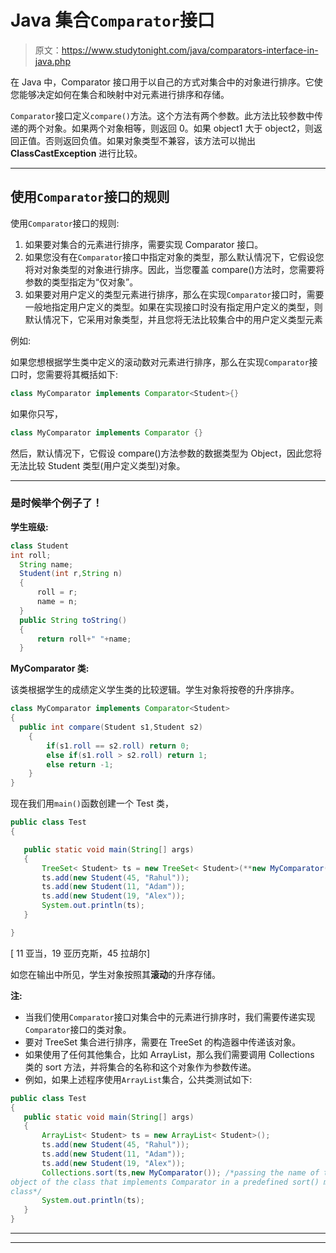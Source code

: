 # Java 集合`Comparator`接口

> 原文：<https://www.studytonight.com/java/comparators-interface-in-java.php>

在 Java 中，Comparator 接口用于以自己的方式对集合中的对象进行排序。它使您能够决定如何在集合和映射中对元素进行排序和存储。

`Comparator`接口定义`compare()`方法。这个方法有两个参数。此方法比较参数中传递的两个对象。如果两个对象相等，则返回 0。如果 object1 大于 object2，则返回正值。否则返回负值。如果对象类型不兼容，该方法可以抛出 **ClassCastException** 进行比较。

* * *

## 使用`Comparator`接口的规则

使用`Comparator`接口的规则:

1.  如果要对集合的元素进行排序，需要实现 Comparator 接口。
2.  如果您没有在`Comparator`接口中指定对象的类型，那么默认情况下，它假设您将对对象类型的对象进行排序。因此，当您覆盖 compare()方法时，您需要将参数的类型指定为“仅对象”。
3.  如果要对用户定义的类型元素进行排序，那么在实现`Comparator`接口时，需要一般地指定用户定义的类型。如果在实现接口时没有指定用户定义的类型，则默认情况下，它采用对象类型，并且您将无法比较集合中的用户定义类型元素

例如:

如果您想根据学生类中定义的滚动数对元素进行排序，那么在实现`Comparator`接口时，您需要将其概括如下:

```java
class MyComparator implements Comparator<Student>{}
```

如果你只写，

```java
class MyComparator implements Comparator {}
```

然后，默认情况下，它假设 compare()方法参数的数据类型为 Object，因此您将无法比较 Student 类型(用户定义类型)对象。

* * *

### 是时候举个例子了！

**学生班级:**

```java
class Student
int roll;
  String name;
  Student(int r,String n)
  {
      roll = r;
      name = n;
  }
  public String toString()
  {
      return roll+" "+name;
  }
```

**MyComparator 类:**

该类根据学生的成绩定义学生类的比较逻辑。学生对象将按卷的升序排序。

```java
class MyComparator implements Comparator<Student>
{
  public int compare(Student s1,Student s2)
    {
        if(s1.roll == s2.roll) return 0;
        else if(s1.roll > s2.roll) return 1;
        else return -1;
    }
}
```

现在我们用`main()`函数创建一个 Test 类，

```java
public class Test
{

   public static void main(String[] args)
   {
       TreeSet< Student> ts = new TreeSet< Student>(**new MyComparator()**);
       ts.add(new Student(45, "Rahul"));
       ts.add(new Student(11, "Adam"));
       ts.add(new Student(19, "Alex"));
       System.out.println(ts);
   }

}
```

[ 11 亚当，19 亚历克斯，45 拉胡尔]

如您在输出中所见，学生对象按照其**滚动**的升序存储。

**注:**

*   当我们使用`Comparator`接口对集合中的元素进行排序时，我们需要传递实现`Comparator`接口的类对象。
*   要对 TreeSet 集合进行排序，需要在 TreeSet 的构造器中传递该对象。
*   如果使用了任何其他集合，比如 ArrayList，那么我们需要调用 Collections 类的 sort 方法，并将集合的名称和这个对象作为参数传递。
*   例如，如果上述程序使用`ArrayList`集合，公共类测试如下:

```java
public class Test
{
   public static void main(String[] args)
   {
       ArrayList< Student> ts = new ArrayList< Student>();
       ts.add(new Student(45, "Rahul"));
       ts.add(new Student(11, "Adam"));
       ts.add(new Student(19, "Alex"));
       Collections.sort(ts,new MyComparator()); /*passing the name of the ArrayList and the
object of the class that implements Comparator in a predefined sort() method in Collections
class*/
       System.out.println(ts);
   }
}
```

* * *

* * *